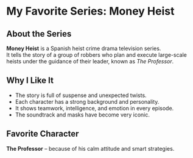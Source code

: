 # My Favorite Series: Money Heist

## About the Series
**Money Heist** is a Spanish heist crime drama television series.  
It tells the story of a group of robbers who plan and execute large-scale heists under the guidance of their leader, known as *The Professor*.

## Why I Like It
- The story is full of suspense and unexpected twists.  
- Each character has a strong background and personality.  
- It shows teamwork, intelligence, and emotion in every episode.  
- The soundtrack and masks have become very iconic.

## Favorite Character
**The Professor** – because of his calm attitude and smart strategies.


